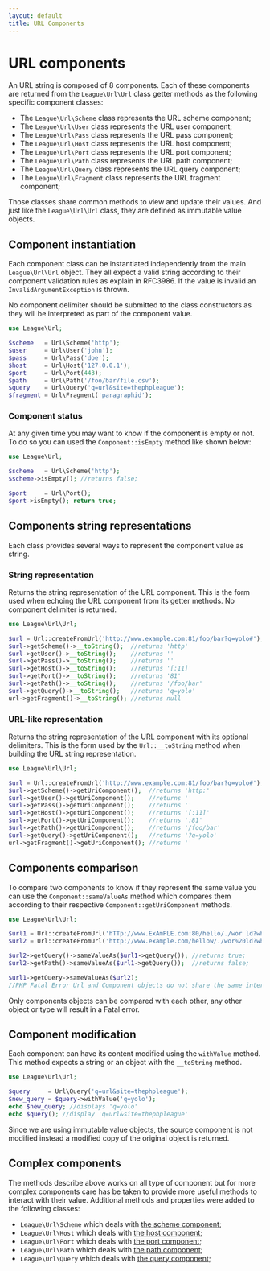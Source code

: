 ```yaml
---
layout: default
title: URL Components
---
```


# URL components

An URL string is composed of 8 components. Each of these components are returned from the `League\Url\Url` class getter methods as the following specific component classes:

- The `League\Url\Scheme` class represents the URL scheme component;
- The `League\Url\User` class represents the URL user component;
- The `League\Url\Pass` class represents the URL pass component;
- The `League\Url\Host` class represents the URL host component;
- The `League\Url\Port` class represents the URL port component;
- The `League\Url\Path` class represents the URL path component;
- The `League\Url\Query` class represents the URL query component;
- The `League\Url\Fragment` class represents the URL fragment component;

Those classes share common methods to view and update their values. And just like the `League\Url\Url` class, they are defined as immutable value objects.

## Component instantiation

Each component class can be instantiated independently from the main `League\Url\Url` object. They all expect a valid string according to their component validation rules as explain in RFC3986. If the value is invalid an `InvalidArgumentException` is thrown.

<p class="message-warning">No component delimiter should be submitted to the class constructors as they will be interpreted as part of the component value.</p>

~~~php
use League\Url;

$scheme   = Url\Scheme('http');
$user     = Url\User('john');
$pass     = Url\Pass('doe');
$host     = Url\Host('127.0.0.1');
$port     = Url\Port(443);
$path     = Url\Path('/foo/bar/file.csv');
$query    = Url\Query('q=url&site=thephpleague');
$fragment = Url\Fragment('paragraphid');
~~~

### Component status

At any given time you may want to know if the component is empty or not. To do so you can used the `Component::isEmpty` method like shown below:

~~~php
use League\Url;

$scheme   = Url\Scheme('http');
$scheme->isEmpty(); //returns false;

$port     = Url\Port();
$port->isEmpty(); return true;
~~~

## Components string representations

Each class provides several ways to represent the component value as string.

### String representation

Returns the string representation of the URL component. This is the form used when echoing the URL component from its getter methods. No component delimiter is returned.

~~~php
use League\Url\Url;

$url = Url::createFromUrl('http://www.example.com:81/foo/bar?q=yolo#');
$url->getScheme()->__toString();  //returns 'http'
$url->getUser()->__toString();    //returns ''
$url->getPass()->__toString();    //returns ''
$url->getHost()->__toString();    //returns '[:11]'
$url->getPort()->__toString();    //returns '81'
$url->getPath()->__toString();    //returns '/foo/bar'
$url->getQuery()->__toString();   //returns 'q=yolo'
url->getFragment()->__toString(); //returns null
~~~

### URL-like representation

Returns the string representation of the URL component with its optional delimiters. This is the form used by the `Url::__toString` method when building the URL string representation.

~~~php
use League\Url\Url;

$url = Url::createFromUrl('http://www.example.com:81/foo/bar?q=yolo#');
$url->getScheme()->getUriComponent();  //returns 'http:'
$url->getUser()->getUriComponent();    //returns ''
$url->getPass()->getUriComponent();    //returns ''
$url->getHost()->getUriComponent();    //returns '[:11]'
$url->getPort()->getUriComponent();    //returns ':81'
$url->getPath()->getUriComponent();    //returns '/foo/bar'
$url->getQuery()->getUriComponent();   //returns '?q=yolo'
url->getFragment()->getUriComponent(); //returns ''
~~~

## Components comparison

To compare two components to know if they represent the same value you can use the `Component::sameValueAs` method which compares them according to their respective `Component::getUriComponent` methods.

~~~php
use League\Url\Url;

$url1 = Url::createFromUrl('hTTp://www.ExAmPLE.com:80/hello/./wor ld?who=I+am');
$url2 = Url::createFromUrl('http://www.example.com/hellow/./wor%20ld?who=I%20am;');

$url2->getQuery()->sameValueAs($url1->getQuery()); //returns true;
$url2->getPath()->sameValueAs($url1->getQuery());  //returns false;

$url1->getQuery->sameValueAs($url2);
//PHP Fatal Error Url and Component objects do not share the same interface
~~~

<p class="message-warning">Only components objects can be compared with each other, any other object or type will result in a Fatal error.</p>

## Component modification

Each component can have its content modified using the `withValue` method. This method expects a string or an object with the `__toString` method.

~~~php
use League\Url\Url;

$query     = Url\Query('q=url&site=thephpleague');
$new_query = $query->withValue('q=yolo');
echo $new_query; //displays 'q=yolo'
echo $query(); //display 'q=url&site=thephpleague'
~~~

Since we are using immutable value objects, the source component is not modified instead a modified copy of the original object is returned.

## Complex components

The methods describe above works on all type of component but for more complex components care has be taken to provide more useful methods to interact with their value. Additional methods and properties were added to the following classes:

* `League\Url\Scheme` which deals with [the scheme component](/dev-master/components/scheme/);
* `League\Url\Host` which deals with [the host component](/dev-master/components/host/);
* `League\Url\Port` which deals with [the port component](/dev-master/components/port/);
* `League\Url\Path` which deals with [the path component](/dev-master/components/path/);
* `League\Url\Query` which deals with [the query component](/dev-master/components/query/);
